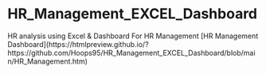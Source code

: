 <h1> HR_Management_EXCEL_Dashboard</h1>
<p1></p1>HR analysis using Excel &amp; Dashboard For HR Management</p1>
[HR Management Dashboard](https://htmlpreview.github.io/?https://github.com/Hoops95/HR_Management_EXCEL_Dashboard/blob/main/HR_Management.htm)
